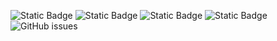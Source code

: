 ![Static Badge](https://img.shields.io/badge/blacklists-60-000000) ![Static Badge](https://img.shields.io/badge/blacklisted-2715604-cc0000) ![Static Badge](https://img.shields.io/badge/whitelisted-2242-00CC00) ![Static Badge](https://img.shields.io/badge/streaming_blacklist-28106-000000) ![GitHub issues](https://img.shields.io/github/issues/fabriziosalmi/blacklists)
